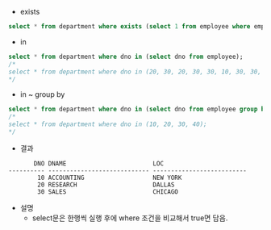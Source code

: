 * exists
```sql
select * from department where exists (select 1 from employee where employee.dno=department.dno);
```
* in
```sql
select * from department where dno in (select dno from employee);
/*
select * from department where dno in (20, 30, 20, 30, 30, 10, 30, 30, 10, 30, 20, 20, 20, 10);
*/
```
* in ~ group by
```sql
select * from department where dno in (select dno from employee group by dno);
/*
select * from department where dno in (10, 20, 30, 40);
*/
```
* 결과
```console
       DNO DNAME                        LOC
---------- ---------------------------- --------------------------
        10 ACCOUNTING                   NEW YORK
        20 RESEARCH                     DALLAS
        30 SALES                        CHICAGO
```
* 설명
  - select문은 한행씩 실행 후에 where 조건을 비교해서 true면 담음.

